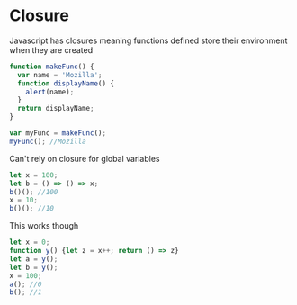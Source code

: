# Closure

Javascript has closures meaning functions defined store their environment when they are created 

```js
function makeFunc() {
  var name = 'Mozilla';
  function displayName() {
    alert(name);
  }
  return displayName;
}

var myFunc = makeFunc();
myFunc(); //Mozilla
```

Can't rely on closure for global variables 

```js
let x = 100;
let b = () => () => x;
b()(); //100
x = 10;
b()(); //10
```

This works though

```js
let x = 0;
function y() {let z = x++; return () => z}
let a = y();
let b = y();
x = 100;
a(); //0
b(); //1
```

